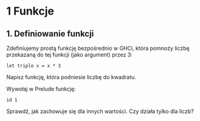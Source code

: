# 1 Funkcje

## 1. Definiowanie funkcji


Zdefiniujemy prostą funkcję bezpośrednio w GHCi, która pomnoży liczbę przekazaną do tej funkcji (jako argument) przez 3:

    let triple x = x * 3

Napisz funkcję, która podniesie liczbę do kwadratu.

Wywołaj w Prelude funkcję:

    id 1

Sprawdź, jak zachowuje się dla innych wartości.
Czy działa tylko dla liczb?
